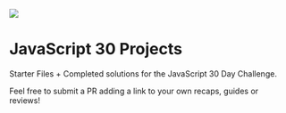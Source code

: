 ﻿![](https://playground.khanamir.me/img-bucket/javascript-30.png)

# JavaScript 30 Projects

Starter Files + Completed solutions for the JavaScript 30 Day Challenge.

Feel free to submit a PR adding a link to your own recaps, guides or reviews!
